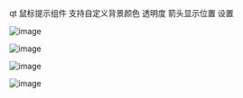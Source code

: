 qt  鼠标提示组件 支持自定义背景颜色  透明度 箭头显示位置 设置

![image](https://github.com/aucma/tooltips_component/assets/39428189/a4c1fe95-3c58-40ca-be3a-44bddffe6b97)

![image](https://github.com/aucma/tooltips_component/assets/39428189/9f3457af-bd24-4992-ab3b-05e7299e0c7b)

![image](https://github.com/aucma/tooltips_component/assets/39428189/e5c1eb9f-f7bc-475d-b9b6-13e8815c4a4c)

![image](https://github.com/aucma/tooltips_component/assets/39428189/f80553bc-fe39-4a41-890d-89bf8151516c)
